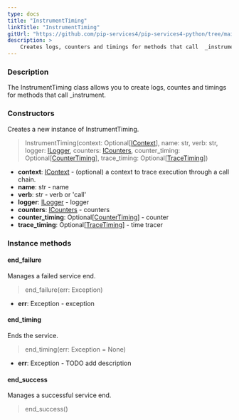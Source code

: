 ```yaml
---
type: docs
title: "InstrumentTiming"
linkTitle: "InstrumentTiming"
gitUrl: "https://github.com/pip-services4/pip-services4-python/tree/main/pip-services4-rpc-python"
description: >
    Creates logs, counters and timings for methods that call  _instrument.
---
```


### Description

The InstrumentTiming class allows you to create logs, countes and timings for methods that call _instrument.

### Constructors
Creates a new instance of InstrumentTiming.

> InstrumentTiming(context: Optional[[IContext](../../../components/context/icontext)], name: str, verb: str, logger: [ILogger](../../../observability/log/ilogger), counters: [ICounters](../../../observability/count/icounters),
counter_timing: Optional[[CounterTiming](../../../observability/count/counter_timing)], trace_timing: Optional[[TraceTiming](../../../observability/trace/trace_timing)])

- **context**: [IContext](../../../components/context/icontext) - (optional) a context to trace execution through a call chain.    
- **name**: str - name    
- **verb**: str - verb or 'call'     
- **logger**: [ILogger](../../../observability/log/ilogger) - logger    
- **counters**: [ICounters](../../../observability/count/icounters) - counters     
- **counter_timing**: Optional[[CounterTiming](../../../observability/count/counter_timing)] - counter    
- **trace_timing**: Optional[[TraceTiming](../../../observability/trace/trace_timing)] - time tracer    


### Instance methods

#### end_failure
Manages a failed service end.

> end_failure(err: Exception)

- **err**: Exception - exception


#### end_timing
Ends the service.

> end_timing(err: Exception = None)

- **err**: Exception - TODO add description


#### end_success
Manages a successful service end.

> end_success()




